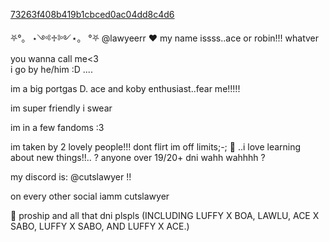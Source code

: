 [73263f408b419b1cbced0ac04dd8c4d6](https://github.com/user-attachments/assets/c1e0268c-37fc-488d-9973-82b2253cc308)

⛧°。 ⋆༺♱༻⋆。 °⛧   @lawyeerr ♥︎ 
my name issss..ace or robin!!! whatver you wanna call me<3   
i go by he/him :D
....


im a big portgas D. ace and koby enthusiast..fear me!!!!! 

im super friendly i swear

 im in a few fandoms :3

 
 im taken by 2 lovely people!!! dont flirt im off limits;-; 🌸
..i love learning about new things!!..
? anyone over 19/20+ dni wahh wahhhh ?

my discord is: @cutslawyer !! 
 
 on every other social iamm cutslawyer 


🚫 proship and all that dni plspls (INCLUDING LUFFY X BOA, LAWLU, ACE X SABO, LUFFY X SABO, AND LUFFY X ACE.)
<!---
lawyeerr/lawyeerr is a ✨ special ✨ repository because its `README.md` (this file) appears on your GitHub profile.
You can click the Preview link to take a look at your changes.
--->
